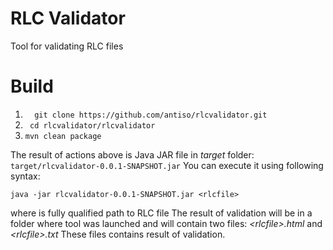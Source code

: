 RLC Validator
============

Tool for validating RLC files

Build
======

1. ```  git clone https://github.com/antiso/rlcvalidator.git```
2. ``` cd rlcvalidator/rlcvalidator```
3. ``` mvn clean package ```

The result of actions above is Java JAR file in _target_ folder: ```target/rlcvalidator-0.0.1-SNAPSHOT.jar``` 
You can execute it using following syntax:

```java -jar rlcvalidator-0.0.1-SNAPSHOT.jar <rlcfile>```

where _<rlcfile>_ is fully qualified path to RLC file
The result of validation will be in a folder where tool was launched and will contain two files: _&lt;rlcfile>.html_ and 
_&lt;rlcfile>.txt_ These files contains result of validation.
